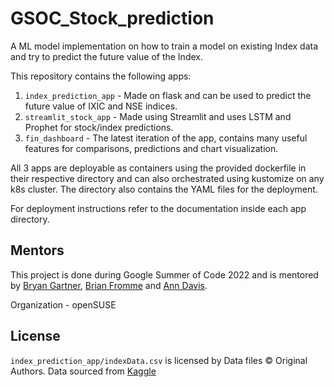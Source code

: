 # GSOC_Stock_prediction
A ML model implementation on how to train a model on existing Index data and try to predict the future value of the Index.

This repository contains the following apps:
1. `index_prediction_app` - Made on flask and can be used to predict the future value of IXIC and NSE indices.
2. `streamlit_stock_app` - Made using Streamlit and uses LSTM and Prophet for stock/index predictions.
3. `fin_dashboard` - The latest iteration of the app, contains many useful features for comparisons, predictions and chart visualization.

All 3 apps are deployable as containers using the provided dockerfile in their respective directory and can also orchestrated using kustomize on any k8s cluster. The directory also contains the YAML files for the deployment.

For deployment instructions refer to the documentation inside each app directory.

 ## Mentors
 This project is done during Google Summer of Code 2022 and is mentored by [Bryan Gartner](https://github.com/bwgartner), [Brian Fromme](https://github.com/mrjazzcat) and [Ann Davis](https://github.com/andavissuse).
 
 Organization - openSUSE
## License
 `index_prediction_app/indexData.csv` is licensed by Data files © Original Authors. Data sourced from [Kaggle](https://www.kaggle.com/datasets/mattiuzc/stock-exchange-data)